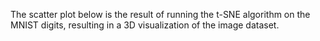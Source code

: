 The scatter plot below is the result of running the t-SNE algorithm on the MNIST digits, resulting in a 3D visualization of the image dataset.
